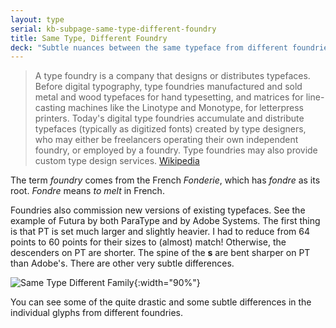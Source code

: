 ```yaml
---
layout: type
serial: kb-subpage-same-type-different-foundry
title: Same Type, Different Foundry
deck: "Subtle nuances between the same typeface from different foundries can make all the difference."
---
```


> A type foundry is a company that designs or distributes typefaces. Before digital typography, type foundries manufactured and sold metal and wood typefaces for hand typesetting, and matrices for line-casting machines like the Linotype and Monotype, for letterpress printers. Today's digital type foundries accumulate and distribute typefaces (typically as digitized fonts) created by type designers, who may either be freelancers operating their own independent foundry, or employed by a foundry. Type foundries may also provide custom type design services.
[Wikipedia](https://en.wikipedia.org/wiki/Type_foundry)

The term *foundry* comes from the French *Fonderie*, which has *fondre* as its root. *Fondre* means *to melt* in French.

Foundries also commission new versions of existing typefaces. See the example of Futura by both ParaType and by Adobe Systems. The first thing is that PT is set much larger and slightly heavier. I had to reduce from 64 points to 60 points for their sizes to (almost) match! Otherwise, the descenders on PT are shorter. The spine of the **s** are bent sharper on PT than Adobe's. There are other very subtle differences.

![Same Type Different Family]({{site.url}}/svg/kb/same-type-different-foundry.svg){:width="90%"}

You can see some of the quite drastic and some subtle differences in the individual glyphs from different foundries.